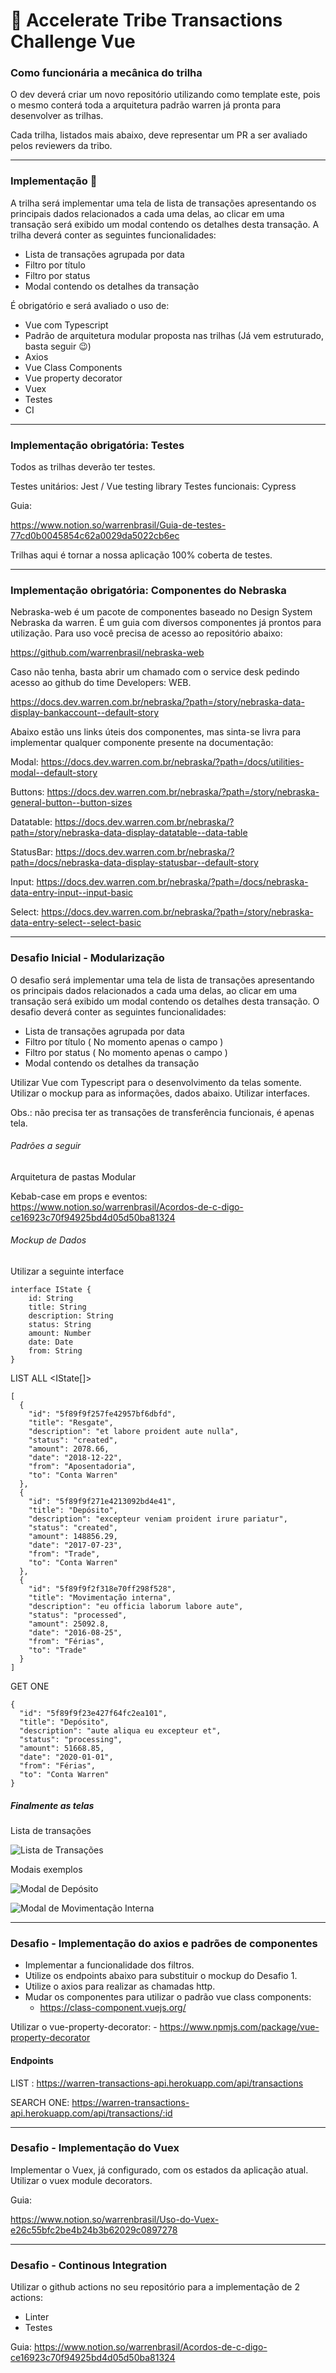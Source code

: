 # :rocket: Accelerate Tribe Transactions Challenge Vue

### Como funcionária a mecânica do trilha

O dev deverá criar um novo repositório utilizando como template este, pois o mesmo conterá toda a arquitetura padrão warren já pronta para desenvolver as trilhas.

Cada trilha, listados mais abaixo, deve representar um PR a ser avaliado pelos reviewers da tribo.

---
### Implementação :blue_book:

A trilha será implementar uma tela de lista de transações apresentando os principais dados relacionados a cada uma delas, ao clicar em uma transação será exibido um modal contendo os detalhes desta transação. A trilha deverá conter as seguintes funcionalidades:

- Lista de transações agrupada por data
- Filtro por título
- Filtro por status
- Modal contendo os detalhes da transação

É obrigatório e será avaliado o uso de:
- Vue com Typescript
- Padrão de arquitetura modular proposta nas trilhas (Já vem estruturado, basta seguir :wink:)
- Axios
- Vue Class Components
- Vue property decorator
- Vuex
- Testes
- CI
---
### Implementação obrigatória: Testes

Todos as trilhas deverão ter testes.
    
Testes unitários: Jest / Vue testing library
Testes funcionais: Cypress

Guia: 

https://www.notion.so/warrenbrasil/Guia-de-testes-77cd0b0045854c62a0029da5022cb6ec

Trilhas aqui é tornar a nossa aplicação 100% coberta de testes.

---
### Implementação obrigatória: Componentes do Nebraska
    
Nebraska-web é um pacote de componentes baseado no Design System Nebraska da warren.
É um guia com diversos componentes já prontos para utilização.
Para uso você precisa de acesso ao repositório abaixo:

https://github.com/warrenbrasil/nebraska-web

Caso não tenha, basta abrir um chamado com o service desk pedindo acesso ao github do time Developers: WEB.

https://docs.dev.warren.com.br/nebraska/?path=/story/nebraska-data-display-bankaccount--default-story

Abaixo estão uns links úteis dos componentes, mas sinta-se livra para implementar qualquer componente presente na documentação:

Modal:  https://docs.dev.warren.com.br/nebraska/?path=/docs/utilities-modal--default-story

Buttons: https://docs.dev.warren.com.br/nebraska/?path=/story/nebraska-general-button--button-sizes

Datatable: https://docs.dev.warren.com.br/nebraska/?path=/story/nebraska-data-display-datatable--data-table

StatusBar: https://docs.dev.warren.com.br/nebraska/?path=/docs/nebraska-data-display-statusbar--default-story

Input: https://docs.dev.warren.com.br/nebraska/?path=/docs/nebraska-data-entry-input--input-basic 

Select: https://docs.dev.warren.com.br/nebraska/?path=/story/nebraska-data-entry-select--select-basic

---

### Desafio Inicial - Modularização

O desafio será implementar uma tela de lista de transações apresentando os principais dados relacionados a cada uma delas, ao clicar em uma transação será exibido um modal contendo os detalhes desta transação. O desafio deverá conter as seguintes funcionalidades:
- Lista de transações agrupada por data
- Filtro por título ( No momento apenas o campo )
- Filtro por status ( No momento apenas o campo )
- Modal contendo os detalhes da transação

Utilizar Vue com Typescript para o desenvolvimento da telas somente. 
Utilizar o mockup para as informações, dados abaixo.
Utilizar interfaces.

Obs.: não precisa ter as transações de transferência funcionais, é apenas tela.

###### Padrões a seguir

Arquitetura de pastas Modular

Kebab-case em props e eventos:
https://www.notion.so/warrenbrasil/Acordos-de-c-digo-ce16923c70f94925bd4d05d50ba81324

###### Mockup de Dados
Utilizar a seguinte interface
```
interface IState {
    id: String
    title: String
    description: String
    status: String
    amount: Number
    date: Date
    from: String
}
```

LIST ALL <IState[]>
```
[
  {
    "id": "5f89f9f257fe42957bf6dbfd",
    "title": "Resgate",
    "description": "et labore proident aute nulla",
    "status": "created",
    "amount": 2078.66,
    "date": "2018-12-22",
    "from": "Aposentadoria",
    "to": "Conta Warren"
  },
  {
    "id": "5f89f9f271e4213092bd4e41",
    "title": "Depósito",
    "description": "excepteur veniam proident irure pariatur",
    "status": "created",
    "amount": 148856.29,
    "date": "2017-07-23",
    "from": "Trade",
    "to": "Conta Warren"
  },
  {
    "id": "5f89f9f2f318e70ff298f528",
    "title": "Movimentação interna",
    "description": "eu officia laborum labore aute",
    "status": "processed",
    "amount": 25092.8,
    "date": "2016-08-25",
    "from": "Férias",
    "to": "Trade"
  }
]
```
GET ONE <IState>
```
{
  "id": "5f89f9f23e427f64fc2ea101",
  "title": "Depósito",
  "description": "aute aliqua eu excepteur et",
  "status": "processing",
  "amount": 51668.85,
  "date": "2020-01-01",
  "from": "Férias",
  "to": "Conta Warren"
}
```
##### Finalmente as telas
Lista de transações
    
![Lista de Transações](src/assets/images/listagem.jpg)

Modais exemplos

![Modal de Depósito](src/assets/images/modal_depósito.jpg)
    
![Modal de Movimentação Interna](src/assets/images/movimentacao_interna.jpg)
    
---
### Desafio - Implementação do axios e padrões de componentes
    
- Implementar a funcionalidade dos filtros.
- Utilize os endpoints abaixo para substituir o mockup do Desafio 1.
- Utilize o axios para realizar as chamadas http.
- Mudar os componentes para utilizar o padrão vue class components:
    - https://class-component.vuejs.org/

Utilizar o vue-property-decorator: 
    - https://www.npmjs.com/package/vue-property-decorator
    
#### Endpoints

LIST : https://warren-transactions-api.herokuapp.com/api/transactions

SEARCH ONE: https://warren-transactions-api.herokuapp.com/api/transactions/:id

---
### Desafio - Implementação do Vuex
    
Implementar o Vuex, já configurado, com os estados da aplicação atual.
Utilizar o vuex module decorators.

Guia:

https://www.notion.so/warrenbrasil/Uso-do-Vuex-e26c55bfc2be4b24b3b62029c0897278
    
---
### Desafio - Continous Integration
    
Utilizar o github actions no seu repositório para a implementação de 2 actions:

- Linter
- Testes
    
Guia:
https://www.notion.so/warrenbrasil/Acordos-de-c-digo-ce16923c70f94925bd4d05d50ba81324

